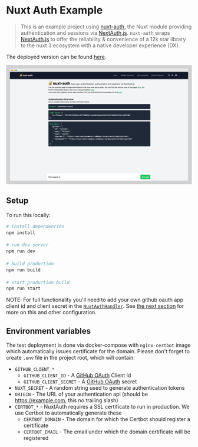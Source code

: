 # Nuxt Auth Example

> This is an example project using [nuxt-auth](https://github.com/sidebase/nuxt-auth), the Nuxt module providing  authentication and sessions via [NextAuth.js](https://github.com/nextauthjs/next-auth). `nuxt-auth` wraps [NextAuth.js](https://github.com/nextauthjs/next-auth) to offer the reliability & convenience of a 12k star library to the nuxt 3 ecosystem with a native developer experience (DX).

The deployed version can be found [here](https://nuxt-auth-example.sidebase.io).

![sidebase-preview-for-light](.github/preview.png)

## Setup

To run this locally:
```bash
# install dependencies
npm install

# run dev server
npm run dev

# build production
npm run build

# start production build
npm run start
```

NOTE: For full functionality you'll need to add your own github oauth app client id and client secret in the [`NuxtAuthHandler`](./server/api/auth/%5B...%5D.ts). See [the next section](#environment-variables) for more on this and other configuration.

## Environment variables

The test deployment is done via docker-compose with `nginx-certbot` image which automatically issues certificate for the domain. Please don't forget to create `.env` file in the project root, which will contain:

- `GITHUB_CLIENT_*`
  - `GITHUB_CLIENT_ID` - A [GitHub OAuth](https://docs.github.com/en/developers/apps/building-oauth-apps/creating-an-oauth-app) Client Id
  - `GITHUB_CLIENT_SECRET` - A [GitHub OAuth](https://docs.github.com/en/developers/apps/building-oauth-apps/creating-an-oauth-app) secret
- `NUXT_SECRET` - A random string used to generate authentication tokens
- `ORIGIN` - The URL of your authentication api (should be https://example.com, this no trailing slash)
- `CERTBOT_*` - NuxtAuth requires a SSL certificate to run in production. We use Certbot to automatically generate these
  - `CERTBOT_DOMAIN` - The domain for which the Certbot should register a certificate
  - `CERTBOT_EMAIL` - The email under which the domain certificate will be registered
